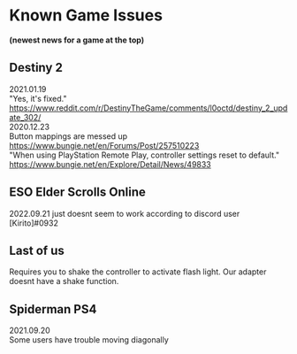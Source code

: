 # Known Game Issues
**(newest news for a game at the top)**

## Destiny 2
2021.01.19 <br>
"Yes, it's fixed." https://www.reddit.com/r/DestinyTheGame/comments/l0octd/destiny_2_update_302/ <br>
2020.12.23 <br> 
Button mappings are messed up https://www.bungie.net/en/Forums/Post/257510223 <br>
"When using PlayStation Remote Play, controller settings reset to default." https://www.bungie.net/en/Explore/Detail/News/49833 <br>


## ESO Elder Scrolls Online
2022.09.21
just doesnt seem to work according to discord user [Kirito]#0932


## Last of us
Requires you to shake the controller to activate flash light. Our adapter doesnt have a shake function.


## Spiderman PS4
2021.09.20 <br>
Some users have trouble moving diagonally
